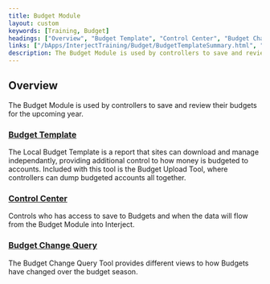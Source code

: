 ```yaml
---
title: Budget Module
layout: custom
keywords: [Training, Budget]
headings: ["Overview", "Budget Template", "Control Center", "Budget Change Query"]
links: ["/bApps/InterjectTraining/Budget/BudgetTemplateSummary.html", "/bApps/InterjectTraining/Budget/ControlCenterSummary.html", "/bApps/InterjectTraining/Budget/BudgetChangeQuerySummary.html"]
description: The Budget Module is used by controllers to save and review their budgets for the upcoming year.
---
```


## Overview

The Budget Module is used by controllers to save and review their budgets for the upcoming year.

### [Budget Template](/bApps/InterjectTraining/Budget/BudgetTemplateSummary.html)

The Local Budget Template is a report that sites can download and manage independantly, providing additional control to how money is budgeted to accounts. Included with this tool is the Budget Upload Tool, where controllers can dump budgeted accounts all together.

### [Control Center](/bApps/InterjectTraining/Budget/ControlCenterSummary.html)

Controls who has access to save to Budgets and when the data will flow from the Budget Module into Interject.

### [Budget Change Query](/bApps/InterjectTraining/Budget/BudgetChangeQuerySummary.html)

The Budget Change Query Tool provides different views to how Budgets have changed over the budget season.
